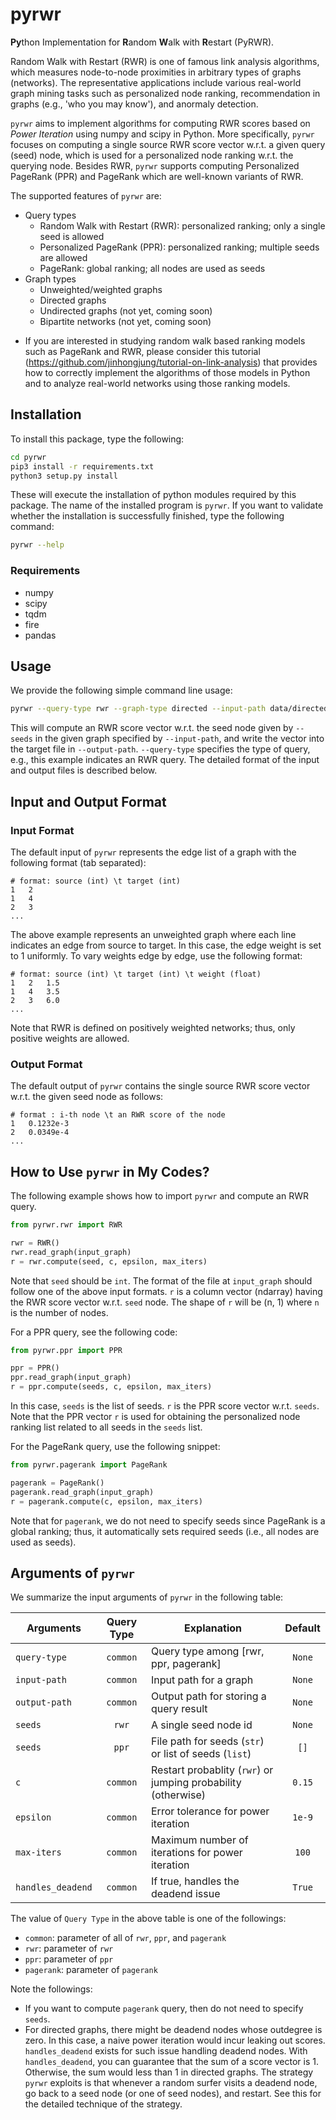# pyrwr
**Py**thon Implementation for **R**andom **W**alk with **R**estart (PyRWR).  

Random Walk with Restart (RWR) is one of famous link analysis algorithms, which measures node-to-node proximities in arbitrary types of graphs (networks).
The representative applications include various real-world graph mining tasks such as personalized node ranking, recommendation in graphs (e.g., 'who you may know'), and anormaly detection.  

`pyrwr` aims to implement algorithms for computing RWR scores based on *Power Iteration* using numpy and scipy in Python.
More specifically, `pyrwr` focuses on computing a single source RWR score vector w.r.t. a given query (seed) node, which is used for a personalized node ranking w.r.t. the querying node. 
Besides RWR, `pyrwr` supports computing Personalized PageRank (PPR) and PageRank which are well-known variants of RWR.

The supported features of `pyrwr` are:
* Query types
	- Random Walk with Restart (RWR): personalized ranking; only a single seed is allowed
	- Personalized PageRank (PPR): personalized ranking; multiple seeds are allowed
	- PageRank: global ranking; all nodes are used as seeds
* Graph types
	- Unweighted/weighted graphs
	- Directed graphs
	- Undirected graphs (not yet, coming soon)
	- Bipartite networks (not yet, coming soon)

- If you are interested in studying random walk based ranking models such as PageRank and RWR, please consider this tutorial (https://github.com/jinhongjung/tutorial-on-link-analysis) that provides how to correctly implement the algorithms of those models in Python and to analyze real-world networks using those ranking models.

## Installation
To install this package, type the following:
```bash
cd pyrwr
pip3 install -r requirements.txt
python3 setup.py install
```

These will execute the installation of python modules required by this package. 
The name of the installed program is `pyrwr`. 
If you want to validate whether the installation is successfully finished, type
the following command:
```bash
pyrwr --help
```

### Requirements
* numpy
* scipy
* tqdm
* fire
* pandas

## Usage
We provide the following simple command line usage:
```bash
pyrwr --query-type rwr --graph-type directed --input-path data/directed/sample.tsv --output-path output/scores.tsv --seeds 987
```
This will compute an RWR score vector w.r.t. the seed node given by `--seeds` in the given graph specified by `--input-path`, and write the vector into the target file in `--output-path`. `--query-type` specifies the type of query, e.g., this example indicates an RWR query.
The detailed format of the input and output files is described below.

## Input and Output Format

### Input Format
The default input of `pyrwr` represents the edge list of a graph with the following format (tab separated):
```
# format: source (int) \t target (int)
1	2
1	4
2	3
...
```
The above example represents an unweighted graph where each line indicates an edge from source to target. 
In this case, the edge weight is set to 1 uniformly. 
To vary weights edge by edge, use the following format:

```
# format: source (int) \t target (int) \t weight (float)
1	2	1.5	
1	4	3.5
2	3	6.0
...
```
Note that RWR is defined on positively weighted networks; thus, only positive weights are allowed. 


### Output Format
The default output of `pyrwr` contains the single source RWR score vector w.r.t. the given seed node as follows:
```
# format : i-th node \t an RWR score of the node
1	0.1232e-3
2	0.0349e-4
...
```

## How to Use `pyrwr` in My Codes?
The following example shows how to import `pyrwr` and compute an RWR query.

```python
from pyrwr.rwr import RWR

rwr = RWR()
rwr.read_graph(input_graph)
r = rwr.compute(seed, c, epsilon, max_iters)
```
Note that `seed` should be `int`. The format of the file at `input_graph` should follow one of the above input formats.
`r` is a column vector (ndarray) having the RWR score vector w.r.t. `seed` node.
The shape of `r` will be (n, 1) where `n` is the number of nodes.

For a PPR query, see the following code:
```python
from pyrwr.ppr import PPR

ppr = PPR()
ppr.read_graph(input_graph)
r = ppr.compute(seeds, c, epsilon, max_iters)
```
In this case, `seeds` is the list of seeds. `r` is the PPR score vector w.r.t. `seeds`.
Note that the PPR vector `r` is used for obtaining the personalized node ranking list related to all seeds in the `seeds` list.

For the PageRank query, use the following snippet:
```python
from pyrwr.pagerank import PageRank

pagerank = PageRank()
pagerank.read_graph(input_graph)
r = pagerank.compute(c, epsilon, max_iters)
```
Note that for `pagerank`, we do not need to specify seeds since PageRank is a global ranking; thus, it automatically sets required seeds (i.e., all nodes are used as seeds).


## Arguments of `pyrwr`
We summarize the input arguments of `pyrwr` in the following table:

| Arguments     | Query Type | Explanation       | Default       | 
| --------------|:------:|-------------------|:-------------:|
| `query-type` | `common` | Query type among [rwr, ppr, pagerank] | `None`|
| `input-path` | `common` | Input path for a graph | `None`|
| `output-path` | `common` | Output path for storing a query result | `None`|
| `seeds` | `rwr` | A single seed node id | `None`|
| `seeds` | `ppr` | File path for seeds (`str`) or list of seeds (`list`) | `[]`|
| `c` | `common` | Restart probablity (`rwr`) or jumping probability (otherwise) | `0.15`|
| `epsilon` | `common` | Error tolerance for power iteration | `1e-9`|
| `max-iters` | `common` | Maximum number of iterations for power iteration | `100`|
| `handles_deadend` | `common` | If true, handles the deadend issue | `True`|

The value of `Query Type` in the above table is one of the followings:
* `common`: parameter of all of `rwr`, `ppr`, and `pagerank`
* `rwr`: parameter of `rwr`
* `ppr`: parameter of `ppr`
* `pagerank`: parameter of `pagerank`

Note the followings:
* If you want to compute `pagerank` query, then do not need to specify `seeds`.
* For directed graphs, there might be deadend nodes whose outdegree is zero. In this case, a naive power iteration would incur leaking out scores. 
`handles_deadend` exists for such issue handling deadend nodes. With `handles_deadend`, you can guarantee that the sum of a score vector is 1.
Otherwise, the sum would less than 1 in directed graphs. 
The strategy `pyrwr` exploits is that whenever a random surfer visits a deadend node, go back to a seed node (or one of seed nodes), and restart.
See this for the detailed technique of the strategy.
